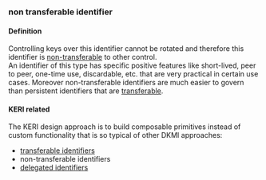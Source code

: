 ### non transferable identifier

<h4>Definition</h4><p>Controlling keys over this identifier cannot be rotated and therefore this identifier is <a href="non-transferable">non-transferable</a> to other control.<br>An identifier of this type has specific positive features like short-lived, peer to peer, one-time use, discardable, etc. that are very practical in certain use cases. Moreover non-transferable identifiers are much easier to govern than persistent identifiers that are <a href="transferable">transferable</a>.</p><h4>KERI related</h4><p>The KERI design approach is to build composable primitives instead of custom functionality that is so typical of other DKMI approaches:</p><ul><li><a href="transferable-identifier">transferable identifiers</a></li><li>non-transferable identifiers</li><li><a href="delegated-identifier">delegated identifiers</a></li></ul>